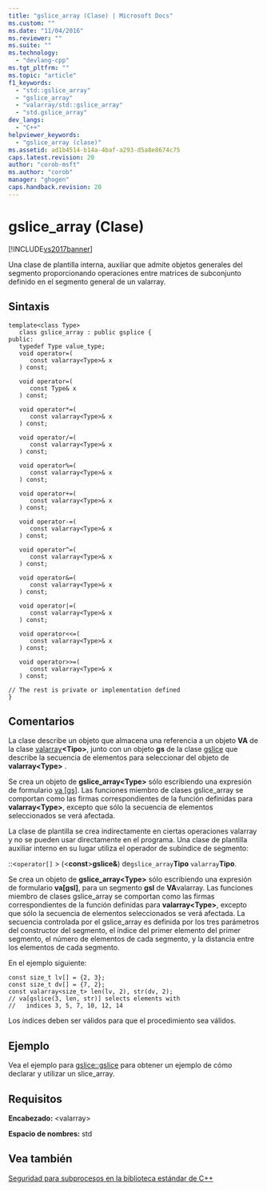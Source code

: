 ```yaml
---
title: "gslice_array (Clase) | Microsoft Docs"
ms.custom: ""
ms.date: "11/04/2016"
ms.reviewer: ""
ms.suite: ""
ms.technology: 
  - "devlang-cpp"
ms.tgt_pltfrm: ""
ms.topic: "article"
f1_keywords: 
  - "std::gslice_array"
  - "gslice_array"
  - "valarray/std::gslice_array"
  - "std.gslice_array"
dev_langs: 
  - "C++"
helpviewer_keywords: 
  - "gslice_array (clase)"
ms.assetid: ad1b4514-b14a-4baf-a293-d5a8e8674c75
caps.latest.revision: 20
author: "corob-msft"
ms.author: "corob"
manager: "ghogen"
caps.handback.revision: 20
---
```

# gslice_array (Clase)
[!INCLUDE[vs2017banner](../assembler/inline/includes/vs2017banner.md)]

Una clase de plantilla interna, auxiliar que admite objetos generales del segmento proporcionando operaciones entre matrices de subconjunto definido en el segmento general de un valarray.  
  
## Sintaxis  
  
```  
template<class Type>  
   class gslice_array : public gsplice {  
public:  
   typedef Type value_type;  
   void operator=(  
      const valarray<Type>& x  
   ) const;  
  
   void operator=(  
      const Type& x  
   ) const;  
  
   void operator*=(  
      const valarray<Type>& x  
   ) const;  
  
   void operator/=(  
      const valarray<Type>& x  
   ) const;  
  
   void operator%=(  
      const valarray<Type>& x  
   ) const;  
  
   void operator+=(  
      const valarray<Type>& x  
   ) const;  
  
   void operator-=(  
      const valarray<Type>& x  
   ) const;  
  
   void operator^=(  
      const valarray<Type>& x  
   ) const;  
  
   void operator&=(  
      const valarray<Type>& x  
   ) const;  
  
   void operator|=(  
      const valarray<Type>& x  
   ) const;  
  
   void operator<<=(  
      const valarray<Type>& x  
   ) const;  
  
   void operator>>=(  
      const valarray<Type>& x  
   ) const;  
  
// The rest is private or implementation defined  
}  
```  
  
## Comentarios  
 La clase describe un objeto que almacena una referencia a un objeto **VA** de la clase [valarray](../standard-library/valarray-class.md)**\<Tipo\>**, junto con un objeto **gs** de la clase [gslice](../standard-library/gslice-class.md) que describe la secuencia de elementos para seleccionar del objeto de **valarray\<Type\>** .  
  
 Se crea un objeto de **gslice\_array\<Type\>** sólo escribiendo una expresión de formulario [va &#91;gs&#93;](../Topic/valarray::operator.md).  Las funciones miembro de clases gslice\_array se comportan como las firmas correspondientes de la función definidas para **valarray\<Type\>**, excepto que sólo la secuencia de elementos seleccionados se verá afectada.  
  
 La clase de plantilla se crea indirectamente en ciertas operaciones valarray y no se pueden usar directamente en el programa.  Una clase de plantilla auxiliar interno en su lugar utiliza el operador de subíndice de segmento:  
  
 ::\<`operator[]` \> \(\<**const**\>**gslice&**\) de`gslice_array`**Tipo** `valarray`**Tipo**.  
  
 Se crea un objeto de **gslice\_array\<Type\>** sólo escribiendo una expresión de formulario **va\[gsl\]**, para un segmento **gsl** de **VA**valarray.  Las funciones miembro de clases gslice\_array se comportan como las firmas correspondientes de la función definidas para **valarray\<Type\>**, excepto que sólo la secuencia de elementos seleccionados se verá afectada.  La secuencia controlada por el gslice\_array es definida por los tres parámetros del constructor del segmento, el índice del primer elemento del primer segmento, el número de elementos de cada segmento, y la distancia entre los elementos de cada segmento.  
  
 En el ejemplo siguiente:  
  
```  
const size_t lv[] = {2, 3};  
const size_t dv[] = {7, 2};  
const valarray<size_t> len(lv, 2), str(dv, 2);  
// va[gslice(3, len, str)] selects elements with  
//   indices 3, 5, 7, 10, 12, 14  
```  
  
 Los índices deben ser válidos para que el procedimiento sea válidos.  
  
## Ejemplo  
 Vea el ejemplo para [gslice::gslice](../Topic/gslice::gslice.md) para obtener un ejemplo de cómo declarar y utilizar un slice\_array.  
  
## Requisitos  
 **Encabezado:** \<valarray\>  
  
 **Espacio de nombres:** std  
  
## Vea también  
 [Seguridad para subprocesos en la biblioteca estándar de C\+\+](../standard-library/thread-safety-in-the-cpp-standard-library.md)
